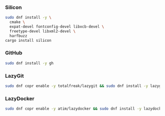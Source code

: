 ### Silicon
```bash
sudo dnf install -y \
  cmake \
  expat-devel fontconfig-devel libxcb-devel \
  freetype-devel libxml2-devel \
  harfbuzz
cargo install silicon
```

### GitHub
```bash
sudo dnf install -y gh
```

### LazyGit
```bash
sudo dnf copr enable -y totalfreak/lazygit && sudo dnf install -y lazygit
```

### LazyDocker
```bash
sudo dnf copr enable -y atim/lazydocker && sudo dnf install -y lazydocker
```
